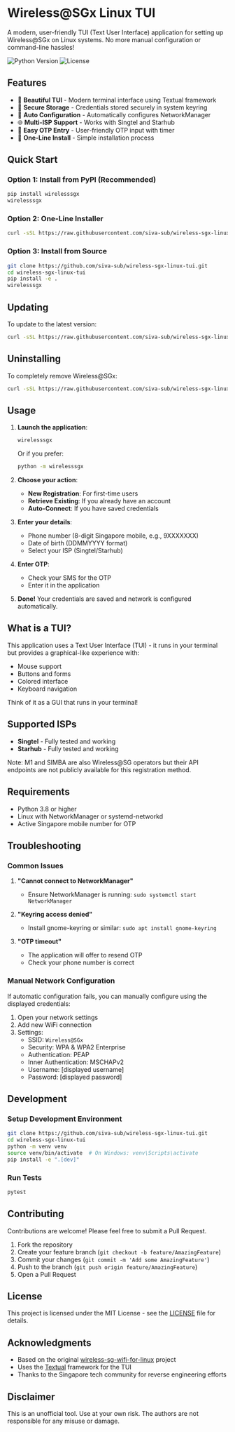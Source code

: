 # Wireless@SGx Linux TUI

A modern, user-friendly TUI (Text User Interface) application for setting up Wireless@SGx on Linux systems. No more manual configuration or command-line hassles!

![Python Version](https://img.shields.io/badge/python-3.8+-blue.svg)
![License](https://img.shields.io/badge/license-MIT-green.svg)

## Features

- 🎨 **Beautiful TUI** - Modern terminal interface using Textual framework
- 🔐 **Secure Storage** - Credentials stored securely in system keyring
- 🔧 **Auto Configuration** - Automatically configures NetworkManager
- 🌐 **Multi-ISP Support** - Works with Singtel and Starhub
- 📱 **Easy OTP Entry** - User-friendly OTP input with timer
- 🚀 **One-Line Install** - Simple installation process

## Quick Start

### Option 1: Install from PyPI (Recommended)
```bash
pip install wirelesssgx
wirelesssgx
```

### Option 2: One-Line Installer
```bash
curl -sSL https://raw.githubusercontent.com/siva-sub/wireless-sgx-linux-tui/master/install.sh | bash
```

### Option 3: Install from Source
```bash
git clone https://github.com/siva-sub/wireless-sgx-linux-tui.git
cd wireless-sgx-linux-tui
pip install -e .
wirelesssgx
```

## Updating

To update to the latest version:
```bash
curl -sSL https://raw.githubusercontent.com/siva-sub/wireless-sgx-linux-tui/master/update.sh | bash
```

## Uninstalling

To completely remove Wireless@SGx:
```bash
curl -sSL https://raw.githubusercontent.com/siva-sub/wireless-sgx-linux-tui/master/uninstall.sh | bash
```

## Usage

1. **Launch the application**:
   ```bash
   wirelesssgx
   ```
   Or if you prefer:
   ```bash
   python -m wirelesssgx
   ```

2. **Choose your action**:
   - **New Registration**: For first-time users
   - **Retrieve Existing**: If you already have an account
   - **Auto-Connect**: If you have saved credentials

3. **Enter your details**:
   - Phone number (8-digit Singapore mobile, e.g., 9XXXXXXX)
   - Date of birth (DDMMYYYY format)
   - Select your ISP (Singtel/Starhub)

4. **Enter OTP**:
   - Check your SMS for the OTP
   - Enter it in the application

5. **Done!** Your credentials are saved and network is configured automatically.

## What is a TUI?

This application uses a Text User Interface (TUI) - it runs in your terminal but provides a graphical-like experience with:
- Mouse support
- Buttons and forms
- Colored interface
- Keyboard navigation

Think of it as a GUI that runs in your terminal!

## Supported ISPs

- **Singtel** - Fully tested and working
- **Starhub** - Fully tested and working

Note: M1 and SIMBA are also Wireless@SG operators but their API endpoints are not publicly available for this registration method.

## Requirements

- Python 3.8 or higher
- Linux with NetworkManager or systemd-networkd
- Active Singapore mobile number for OTP

## Troubleshooting

### Common Issues

1. **"Cannot connect to NetworkManager"**
   - Ensure NetworkManager is running: `sudo systemctl start NetworkManager`

2. **"Keyring access denied"**
   - Install gnome-keyring or similar: `sudo apt install gnome-keyring`

3. **"OTP timeout"**
   - The application will offer to resend OTP
   - Check your phone number is correct

### Manual Network Configuration

If automatic configuration fails, you can manually configure using the displayed credentials:

1. Open your network settings
2. Add new WiFi connection
3. Settings:
   - SSID: `Wireless@SGx`
   - Security: WPA & WPA2 Enterprise
   - Authentication: PEAP
   - Inner Authentication: MSCHAPv2
   - Username: [displayed username]
   - Password: [displayed password]

## Development

### Setup Development Environment
```bash
git clone https://github.com/siva-sub/wireless-sgx-linux-tui.git
cd wireless-sgx-linux-tui
python -m venv venv
source venv/bin/activate  # On Windows: venv\Scripts\activate
pip install -e ".[dev]"
```

### Run Tests
```bash
pytest
```

## Contributing

Contributions are welcome! Please feel free to submit a Pull Request.

1. Fork the repository
2. Create your feature branch (`git checkout -b feature/AmazingFeature`)
3. Commit your changes (`git commit -m 'Add some AmazingFeature'`)
4. Push to the branch (`git push origin feature/AmazingFeature`)
5. Open a Pull Request

## License

This project is licensed under the MIT License - see the [LICENSE](LICENSE) file for details.

## Acknowledgments

- Based on the original [wireless-sg-wifi-for-linux](https://github.com/konaylintun09/wireless-sg-wifi-for-linux) project
- Uses the [Textual](https://github.com/textualize/textual) framework for the TUI
- Thanks to the Singapore tech community for reverse engineering efforts

## Disclaimer

This is an unofficial tool. Use at your own risk. The authors are not responsible for any misuse or damage.